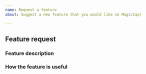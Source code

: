 ```yaml
---
name: Request a feature
about: Suggest a new feature that you would like in MagicCap!

---
```


<!-- Fill out the template. Don't write inside the arrows as they will be hidden
when you post your issue.

Not sure if your feature fits as part of MagicCap? Feel free to ask on our
Discord server: https://discord.gg/gz52jPR

If you have a feature suggestion for MagicCap, read through the following steps:

1.  Fill out the template.
      This will help us understand what you're requesting and why you want us
      to add it.

2.  Keep it simple.
      Make sure it's easy to understand what you're requesting. A good way is
      to keep it to one request per GitHub issue, as we can then easily track
      feature requests.

3.  Check whether it has already been asked or added.
      You can search the GitHub issues to see if your feature has already been
      requested at https://github.com/MagicCap/MagicCap/issues.

4.  Ask yourself: "Does this idea/feature belong in MagicCap?"
      Whilst we'd love to be able to add every feature that every user wants,
      we want to keep the app as small and as fast as possible by limiting how
      much code we have. Make sure the feature you are requesting is something
      that others will benefit from, not just you.

5.  Delete this line and all above lines before posting your issue! -->

## Feature request

### Feature description
<!-- What feature are you suggesting? -->

### How the feature is useful
<!-- How is the feature useful to MagicCap users? -->
